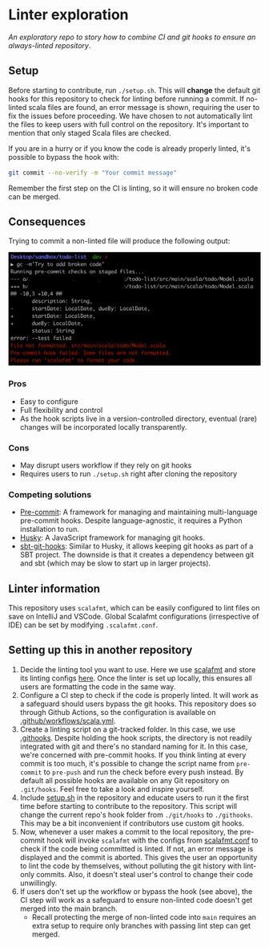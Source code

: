 # Linter exploration

_An exploratory repo to story how to combine CI and git hooks to ensure an always-linted repository_.

## Setup

Before starting to contribute, run `./setup.sh`. This will **change** the default git hooks for this repository to check for linting before running a commit.
If no-linted scala files are found, an error message is shown, requiring the user to fix the issues before proceeding. We have chosen to not automatically lint the files to keep users with full control on the repository.
It's important to mention that only staged Scala files are checked.

If you are in a hurry or if you know the code is already properly linted, it's possible to bypass the hook with:

```bash
git commit --no-verify -m "Your commit message"
```

Remember the first step on the CI is linting, so it will ensure no broken code can be merged.

## Consequences

Trying to commit a non-linted file will produce the following output:

![Example of a commit with a failing hook](./imgs/cli-failing-hook.png)

### Pros
- Easy to configure
- Full flexibility and control
- As the hook scripts live in a version-controlled directory, eventual (rare) changes will be incorporated locally transparently.

### Cons
- May disrupt users workflow if they rely on git hooks
- Requires users to run `./setup.sh` right after cloning the repository

### Competing solutions

- [Pre-commit](https://pre-commit.com/):  A framework for managing and maintaining multi-language pre-commit hooks. Despite language-agnostic, it requires a Python installation to run.
- [Husky](https://github.com/typicode/husky): A JavaScript framework for managing git hooks.
- [sbt-git-hooks](https://github.com/AbsaOSS/sbt-git-hooks): Similar to Husky, it allows keeping git hooks as part of a SBT project. The downside is that it creates a dependency between git and sbt (which may be slow to start up in larger projects).

## Linter information

This repository uses `scalafmt`, which can be easily configured to lint files on save on IntelliJ and VSCode.
Global Scalafmt configurations (irrespective of IDE) can be set by modifying `.scalafmt.conf`.

## Setting up this in another repository

1. Decide the linting tool you want to use. Here we use [scalafmt](https://scalameta.org/scalafmt/) and store its linting configs [here](./.scalafmt.conf). Once the linter is set up locally, this ensures all users are formatting the code in the same way.
2. Configure a CI step to check if the code is properly linted. It will work as a safeguard should users bypass the git hooks. This repository does so through Github Actions, so the configuration is available on [.github/workflows/scala.yml](.github/workflows/scala.yml).
3. Create a linting script on a git-tracked folder. In this case, we use [.githooks](.githooks/). Despite holding the hook scripts, the directory is not readily integrated with git and there's no standard naming for it. In this case, we're concerned with pre-commit hooks. If you think linting at every commit is too much, it's possible to change the script name from `pre-commit` to `pre-push` and run the check before every push instead. By default all possible hooks are available on any Git repository on `.git/hooks`. Feel free to take a look and inspire yourself.
4. Include [setup.sh](./setup.sh) in the repository and educate users to run it the first time before starting to contribute to the repository. This script will change the current repo's hook folder from `./git/hooks` to `./githooks`. This may be a bit inconvenient if contributors use custom git hooks.
5. Now, whenever a user makes a commit to the local repository, the pre-commit hook will invoke `scalafmt` with the configs from [scalafmt.conf](./.scalafmt.conf) to check if the code being committed is linted. If not, an error message is displayed and the commit is aborted. This gives the user an opportunity to lint the code by themselves, without polluting the git history with lint-only commits. Also, it doesn't steal user's control to change their code unwillingly.
6. If users don't set up the workflow or bypass the hook (see above), the CI step will work as a safeguard to ensure non-linted code doesn't get merged into the main branch.
    - Recall protecting the merge of non-linted code into `main` requires an extra setup to require only branches with passing lint step can get merged.
